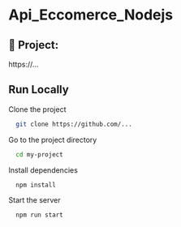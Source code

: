 # Api_Eccomerce_Nodejs


## 🚀 Project:
https://...


## Run Locally
Clone the project
```bash
  git clone https://github.com/...
```

Go to the project directory
```bash
  cd my-project
```

Install dependencies
```bash
  npm install
```

Start the server
```bash
  npm run start
```


